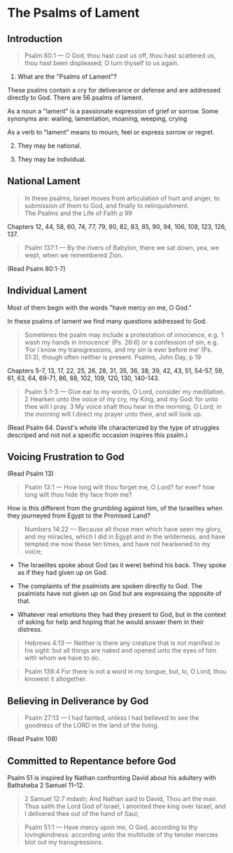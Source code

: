 # The Psalms of Lament

## Introduction

> Psalm 60:1 &mdash; O God, thou hast cast us off, thou hast scattered us, thou hast been displeased; O turn thyself to us again.

1. What are the "Psalms of Lament"?

These psalms contain a cry for deliverance or defense and are addressed directly to God. There are 56 psalms of lament.

As a noun a "lament" is a passionate expression of grief or sorrow. Some synonyms are:	wailing, lamentation, moaning, weeping, crying

As a verb to "lament" means to mourn, feel or express sorrow or regret.

2. They may be national.

3. They may be individual. 

## National Lament

> In these psalms, Israel moves from articulation of hurt and anger, to submission of them to God, and finally to relinquishment.  
> The Psalms and the Life of Faith p 99

Chapters 12, 44, 58, 60, 74, 77, 79, 80, 82, 83, 85, 90, 94, 106, 108, 123, 126, 137.

> Psalm 137:1 &mdash; By the rivers of Babylon, there we sat down, yea, we wept, when we remembered Zion.

(Read Psalm 80:1-7)

## Individual Lament

Most of them begin with the words "have mercy on me, O God."

In these psalms of lament we find many questions addressed to God.

> Sometimes the psalm may include a protestation of innocence, e.g. ‘I wash my hands in innocence’ (Ps. 26:6) or a confession of sin, e.g. ‘For I know my transgressions, and my sin is ever before me’ (Ps. 51:3), though often neither is present.
> Psalms, John Day, p 19

Chapters 5-7, 13, 17, 22, 25, 26, 28, 31, 35, 36, 38, 39, 42, 43, 51, 54-57, 59, 61, 63, 64, 69-71, 86, 88, 102, 109, 120, 130, 140-143.

> Psalm 5:1-3 &mdash; Give ear to my words, O Lord, consider my meditation. 2 Hearken unto the voice of my cry, my King, and my God: for unto thee will I pray. 3 My voice shalt thou hear in the morning, O Lord; in the morning will I direct my prayer unto thee, and will look up.

(Read Psalm 64. David's whole life characterized by the type of struggles descriped and not not a specific occasion inspires this psalm.)

## Voicing Frustration to God

(Read Psalm 13)

> Psalm 13:1 &mdash; How long wilt thou forget me, O Lord? for ever? how long wilt thou hide thy face from me?

How is this different from the grumbling against him, of the Israelites when they journeyed from Egypt to the Promised Land?

> Numbers 14:22 &mdash; Because all those men which have seen my glory, and my miracles, which I did in Egypt and in the wilderness, and have tempted me now these ten times, and have not hearkened to my voice;

- The Israelites spoke about God (as it were) behind his back. They spoke as if they had given up on God.

- The complaints of the psalmists are spoken directly to God. The psalmists have not given up on God but are expressing the opposite of that. 

- Whatever real emotions they had they present to God, but in the context of asking for help and hoping that he would answer them in their distress.

> Hebrews 4:13 &mdash; Neither is there any creature that is not manifest in his sight: but all things are naked and opened unto the eyes of him with whom we have to do.

> Psalm 139:4 For there is not a word in my tongue, but, lo, O Lord, thou knowest it altogether.

## Believing in Deliverance by God

> Psalm 27:13 &mdash; I had fainted, unless I had believed to see the goodness of the LORD in the land of the living.

(Read Psalm 108)

## Committed to Repentance before God

Psalm 51 is inspired by Nathan confronting David about his adultery with Bathsheba 2 Samuel 11–12.

> 2 Samuel 12:7 mdash; And Nathan said to David, Thou art the man. Thus saith the Lord God of Israel, I anointed thee king over Israel, and I delivered thee out of the hand of Saul;

<!-- -->

> Psalm 51:1 &mdash; Have mercy upon me, O God, according to thy lovingkindness: according unto the multitude of thy tender mercies blot out my transgressions.